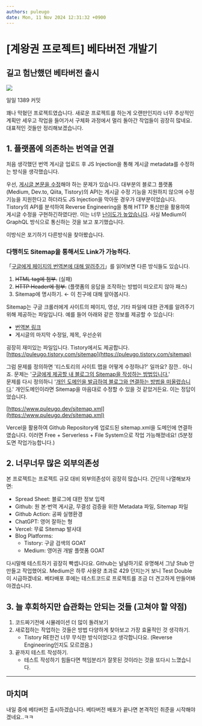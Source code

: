 ```yaml
---
authors: puleugo
date: Mon, 11 Nov 2024 12:31:32 +0900
---
```


# [계왕권 프로젝트] 베타버전 개발기

## 길고 험난했던 베타버전 출시

![](https://blog.kakaocdn.net/dn/pnKrz/btsKDPF1s8X/6wbrYRDZAuxOMbmmorWryk/img.png)

일일 1389 커밋

꽤나 막혔던 프로젝트였습니다. 새로운 프로젝트를 하는게 오랜만인지라 너무 추상적인 계획만 세우고 작업을 들어가서 구체화 과정에서 멀리 돌아간 작업들이 굉장히 많네요. 대표적인 것들만 정리해보겠습니다.

## 1\. 플랫폼에 의존하는 번역글 연결

처음 생각했던 번역 게시글 업로드 후 JS Injection을 통해 게시글 metadata를 수정하는 방식을 생각했습니다.

우선, <u>게시글 본문을 수정</u>해야 하는 문제가 있습니다. 대부분의 블로그 플랫폼(Medium, Dev.to, Qiita, Tistory)의 API는 게시글 수정 기능을 지원하지 않으며 수정기능을 지원한다고 하더라도 JS Injection을 막아둔 경우가 대부분이었습니다.  
Tistory의 API를 분석하여 Reverse Engineering을 통해 HTTP 통신만을 활용하여 게시글 수정을 구현하긴하였다만. 이는 너무 <u>난이도가 높았습니다</u>. 사실 Medium이 GraphQL 방식으로 통신하는 것을 보고 포기했습니다.

이방식은 포기하기 다른방식을 찾아봤습니다.

### 다행히도 Sitemap을 통해서도 Link가 가능하다.

「[구글에게 페이지의 번역본에 대해 알려주기](https://developers.google.com/search/docs/specialty/international/localized-versions?hl=en&visit_id=638593952115326122-859270653&rd=1)」를 읽어보면 다른 방식들도 있습니다.

1. ~~HTML tag에 첨부.~~ (실패)
2. ~~HTTP Header에 첨부.~~ (플랫폼의 응답을 조작하는 방법이 떠오르지 않아 패스)
3. Sitemap에 명시하기. &larr; 이 친구에 대해 알아봅시다.

Sitemap는 구글 크롤러에게 사이트의 페이지, 영상, 기타 파일에 대한 관계를 알려주기 위해 제공하는 파일입니다. 예를 들어 아래와 같은 정보를 제공할 수 있습니다:

* <u>번역본 링크</u>
* 게시글의 마지막 수정일, 제목, 우선순위

굉장히 재미있는 파일입니다. Tistory에서도 제공합니다.  
[https://puleugo.tistory.com/sitemap](https://puleugo.tistory.com/sitemap)

그럼 문제를 정의하면 '티스토리의 사이트 맵을 어떻게 수정하냐?' 일까요? 잠깐.. 아니죠. 문제는 '<u>구글에게 제공할 내 블로그의 Sitemap을 작성하는 방법입니다.</u>'  
문제를 다시 정의하니 '<u>개인 도메인을 발급하여 블로그와 연결하는 방법을 떠올렸습니다</u>.' 개인도메인이라면 Sitemap을 마음대로 수정할 수 있을 것 같았거든요. 이는 정답이었습니다.

[https://www.puleugo.dev/sitemap.xml](https://www.puleugo.dev/sitemap.xml)

Vercel을 활용하여 Github Repository에 업로드된 sitemap.xml을 도메인에 연결하였습니다. 이러면 Free + Serverless + File System으로 작업 가능해졌네요! (5분정도면 작업가능합니다.)

## 2\. 너무너무 많은 외부의존성

본 프로젝트는 프로젝트 규모 대비 외부의존성이 굉장히 많습니다. 간단히 나열해보자면:

* Spread Sheet: 블로그에 대한 정보 입력
* Github: 원 본&sdot;번역 게시글, 무결성 검증을 위한 Metadata 파일, Sitemap 파일
* Github Action: 공짜 실행환경
* ChatGPT: 영어 잘하는 형
* Vercel: 무료 Sitemap 발사대
* Blog Platforms:
  * Tistory: 구글 검색의 GOAT
  * Medium: 영어권 개발 플랫폼 GOAT

다시말해 테스트하기 굉장히 빡셉니다요. Github는 널널하기로 유명해서 그냥 Stub 안 만들고 작업했어요. Medium은 하루 사용량 초과로 429 던지는거 보니 Test Double이 시급하겠네요. 베타배포 후에는 테스트코드로 프로젝트를 조금 더 견고하게 만들어봐야겠습니다.

## 3\. 늘 후회하지만 습관화는 안되는 것들 (고쳐야 할 약점)

1. 코드짜기전에 시뮬레이션 더 많이 돌려보기
2. 새로접하는 작업하는 것들은 방법 다양하게 찾아보고 가장 효율적인 것 생각하기.
   * Tistory RE한건 너무 무식한 방식이었다고 생각합니다요. (Reverse Engineering인지도 모르겠음.)
3. 끝까지 테스트 작성하기.
   * 테스트 작성하기 힘들다면 책임분리가 잘못된 것이라는 것을 또다시 느꼈습니다.

---

## 마치며

내일 중에 베타버전 출시하겠습니다. 베타버전 배포가 끝나면 본격적인 취준을 시작해야겠네요..ㅋㅋ

